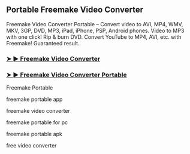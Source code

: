 ## Portable Freemake Video Converter

Freemake Video Converter Portable – Convert video to AVI, MP4, WMV, MKV, 3GP, DVD, MP3, iPad, iPhone, PSP, Android phones. Video to MP3 with one click! Rip & burn DVD. Convert YouTube to MP4, AVI, etc. with Freemake! Guaranteed result.

### [➤ ► Freemake Video Converter](https://tinyurl.com/9rdtyvz2)

### [➤ ► Freemake Video Converter Portable](https://tinyurl.com/9rdtyvz2)

Freemake Portable

freemake portable app

freemake video converter

freemake portable for pc

freemake portable apk

free video converter
